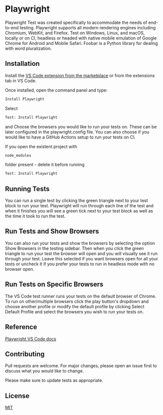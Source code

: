 # Playwright
Playwright Test was created specifically to accommodate the needs of end-to-end testing. Playwright supports all modern rendering engines including Chromium, WebKit, and Firefox. Test on Windows, Linux, and macOS, locally or on CI, headless or headed with native mobile emulation of Google Chrome for Android and Mobile Safari.
Foobar is a Python library for dealing with word pluralization.

## Installation

Install the [VS Code extension from the marketplace](https://marketplace.visualstudio.com/items?itemName=ms-playwright.playwright) or from the extensions tab in VS Code.

Once installed, open the command panel and type:
```bash
Install Playwright
```

Select 
```bash
Test: Install Playwright 
```

and Choose the browsers you would like to run your tests on. These can be later configured in the playwright.config file. You can also choose if you would like to have a GitHub Actions setup to run your tests on CI.

If you open the existent project with 
```bash
node_modules 
```

folder present - delete it before running

```bash
Test: Install Playwright 
```

## Running Tests
You can run a single test by clicking the green triangle next to your test block to run your test. Playwright will run through each line of the test and when it finishes you will see a green tick next to your test block as well as the time it took to run the test.

## Run Tests and Show Browsers
You can also run your tests and show the browsers by selecting the option Show Browsers in the testing sidebar. Then when you click the green triangle to run your test the browser will open and you will visually see it run through your test. Leave this selected if you want browsers open for all your tests or uncheck it if you prefer your tests to run in headless mode with no browser open.

## Run Tests on Specific Browsers

The VS Code test runner runs your tests on the default browser of Chrome. To run on other/multiple browsers click the play button's dropdown and choose another profile or modify the default profile by clicking Select Default Profile and select the browsers you wish to run your tests on.

## Reference

[Playwright VS Code docs](https://playwright.dev/docs/getting-started-vscode)

## Contributing

Pull requests are welcome. For major changes, please open an issue first
to discuss what you would like to change.

Please make sure to update tests as appropriate.

## License

[MIT](https://choosealicense.com/licenses/mit/)